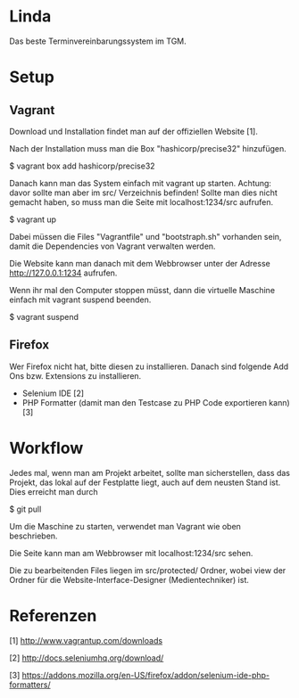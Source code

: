 Linda
=====

Das beste Terminvereinbarungssystem im TGM.

Setup
=====
Vagrant
-------

Download und Installation findet man auf der offiziellen Website [1].

Nach der Installation muss man die Box "hashicorp/precise32" hinzufügen.

$ vagrant box add hashicorp/precise32

Danach kann man das System einfach mit vagrant up starten. Achtung: davor sollte man aber im src/ Verzeichnis befinden! Sollte man dies nicht gemacht haben, so muss man die Seite mit localhost:1234/src aufrufen.

$ vagrant up

Dabei müssen die Files "Vagrantfile" und "bootstraph.sh" vorhanden sein, damit die Dependencies von Vagrant verwalten werden.

Die Website kann man danach mit dem Webbrowser unter der Adresse http://127.0.0.1:1234 aufrufen.

Wenn ihr mal den Computer stoppen müsst, dann die virtuelle Maschine einfach mit vagrant suspend beenden.

$ vagrant suspend

Firefox
--------

Wer Firefox nicht hat, bitte diesen zu installieren. Danach sind folgende Add Ons bzw. Extensions zu installieren.

* Selenium IDE [2]
* PHP Formatter (damit man den Testcase zu PHP Code exportieren kann) [3] 

Workflow
========

Jedes mal, wenn man am Projekt arbeitet, sollte man sicherstellen, dass das Projekt, das lokal auf der Festplatte liegt, auch auf dem neusten Stand ist. Dies erreicht man durch 

$ git pull

Um die Maschine zu starten, verwendet man Vagrant wie oben beschrieben.

Die Seite kann man am Webbrowser mit localhost:1234/src sehen.

Die zu bearbeitenden Files liegen im src/protected/ Ordner, wobei view der Ordner für die Website-Interface-Designer (Medientechniker) ist. 


Referenzen
==========
[1] http://www.vagrantup.com/downloads

[2] http://docs.seleniumhq.org/download/ 

[3] https://addons.mozilla.org/en-US/firefox/addon/selenium-ide-php-formatters/
